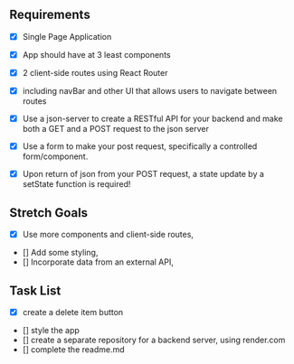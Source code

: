 ## Requirements
*  [x] Single Page Application

* [x] App should have at 3 least components
* [x] 2 client-side routes using React Router
* [x] including navBar and other UI that allows users to navigate between routes
* [x] Use a json-server to create a RESTful API for your backend and make both a GET and a POST request to the json server
* [x] Use a form to make your post request, specifically a controlled form/component.
* [x] Upon return of json from your POST request, a state update by a setState function is required!
  
## Stretch Goals
* [x] Use more components and client-side routes,
* [] Add some styling,
* [] Incorporate data from an external API,
## Task List
* [x] create a delete item button
* [] style the app 
* [] create a separate repository for a backend server, using render.com
* [] complete the readme.md
